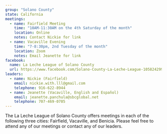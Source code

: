 ```yaml
---
group: "Solano County"
state: California
meetings:
  - name: Fairfield Meeting
    time: "10AM-11:30AM on the 4th Saturday of the month"
    location: Online
    notes: Contact Nickie for link
  - name: Vacaville Evening
    time: "7-8:30pm, 2nd Tuesday of the month"
    location: Zoom
    notes: Email Jeanette for link
facebook: 
  name: La Leche League of Solano County
  url: https://www.facebook.com/Solano-County-La-Leche-League-105824299459800
leaders:
  - name: Nickie (Fairfield)
    email: nickie.with.lll@gmail.com
    telephone: 916-622-8944
  - name: Jeanette (Vacaville, English and Español) 
    email: jeanette.panchula@sbcglobal.net
    telephone: 707-469-0705
---
```

The La Leche League of Solano County offers meetings in each of the following three cities: Fairfield, Vacaville, and Benicia. Please feel free to attend any of our meetings or contact any of our leaders.
